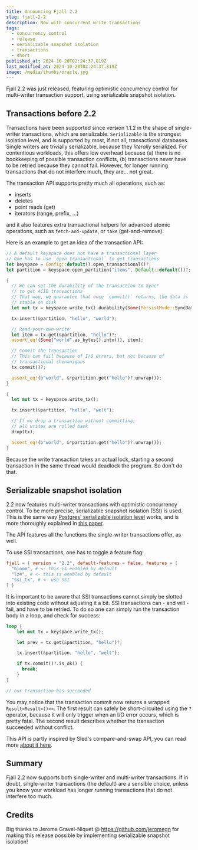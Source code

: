 ```yaml
---
title: Announcing Fjall 2.2
slug: fjall-2-2
description: Now with concurrent write transactions
tags:
  - concurrency control
  - release
  - serializable snapshot isolation
  - transactions
  - short
published_at: 2024-10-20T02:24:37.819Z
last_modified_at: 2024-10-20T02:24:37.819Z
image: /media/thumbs/oracle.jpg
---
```


Fjall 2.2 was just released, featuring optimistic concurrency control for multi-writer transaction support, using serializable snapshot isolation.

## Transactions before 2.2

Transactions have been supported since version 1.1.2 in the shape of single-writer transactions, which are serializable.
`Serializable` is the strongest isolation level, and is supported by most, if not all, transactional databases.
Single writers are trivially serializable, because they _literally_ serialized.
For contentious workloads, this offers low overhead because (a) there is no bookkeeping of possible transaction conflicts, (b) transactions never have to be retried because they cannot fail.
However, for longer running transactions that do not interfere much, they are... not great.

The transaction API supports pretty much all operations, such as:

- inserts
- deletes
- point reads (get)
- iterators (range, prefix, ...)

and it also features extra transactional helpers for advanced atomic operations, such as `fetch-and-update`, or `take` (get-and-remove).

Here is an example to get an idea of the transaction API:

```rs
// A default keyspace does not have a transactional layer
// One has to use `open_transactional` to get transactions
let keyspace = Config::default().open_transactional()?;
let partition = keyspace.open_partition("items", Default::default())?;

{
  // We can set the durability of the transaction to Sync*
  // to get ACID transactions
  // That way, we guarantee that once `commit()` returns, the data is
  // stable on disk
  let mut tx = keyspace.write_tx().durability(Some(PersistMode::SyncData));

  tx.insert(&partition, "hello", "world");

  // Read-your-own-write
  let item = tx.get(&partition, "hello")?;
  assert_eq!(Some("world".as_bytes().into()), item);

  // Commit the transaction
  // This can fail because of I/O errors, but not because of
  // transactional shenanigans
  tx.commit()?;

  assert_eq!(b"world", &*partition.get("hello")?.unwrap());
}

{
  let mut tx = keyspace.write_tx();

  tx.insert(&partition, "hello", "welt");

  // If we drop a transaction without committing,
  // all writes are rolled back
  drop(tx);

  assert_eq!(b"world", &*partition.get("hello")?.unwrap());
}
```

Because the write transaction takes an actual lock, starting a second transaction in the same thread would deadlock the program.
So don't do that.

## Serializable snapshot isolation

2.2 now features multi-writer transactions with optimistic concurrency control.
To be more precise, serializable snapshot isolation (SSI) is used.
This is the same way [Postgres' serializable isolation level](https://wiki.postgresql.org/wiki/SSI) works, and is more thoroughly explained in [this paper](https://courses.cs.washington.edu/courses/cse444/08au/544M/READING-LIST/fekete-sigmod2008.pdf).

The API features all the functions the single-writer transactions offer, as well.

To use SSI transactions, one has to toggle a feature flag:

```toml
fjall = { version = "2.2", default-features = false, features = [
  "bloom", # <- this is enabled by default
  "lz4", # <- this is enabled by default
  "ssi_tx", # <- use SSI
] }
```

It is important to be aware that SSI transactions cannot simply be slotted into existing code without adjusting it a bit.
SSI transactions can - and will - fail, and have to be retried.
To do so one can simply run the transaction body in a loop, and check for success:

```rs
loop {
    let mut tx = keyspace.write_tx();

    let prev = tx.get(&partition, "hello")?;

    tx.insert(&partition, "hello", "welt");

    if tx.commit()?.is_ok() {
      break;
    }
}

// our transaction has succeeded
```

You may notice that the transaction commit now returns a wrapped `Result<Result<()>>`.
The first result can safely be short-circuited using the `?` operator, because it will only trigger when an I/O error occurs, which is pretty fatal.
The second result describes whether the transaction succeeded without conflict.

This API is partly inspired by Sled's compare-and-swap API, you can read more [about it here](https://sled.rs/errors.html).

## Summary

Fjall 2.2 now supports both single-writer and multi-writer transactions.
If in doubt, single-writer transactions (the default) are a sensible choice, unless you know your workload has longer running transactions that do not interfere too much.

## Credits

Big thanks to Jerome Gravel-Niquet @ https://github.com/jeromegn for making this release possible by implementing serializable snapshot isolation!
